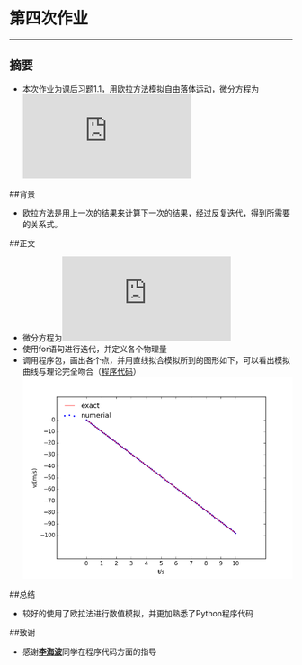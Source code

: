 # 第四次作业



---

## 摘要
* 本次作业为课后习题1.1，用欧拉方法模拟自由落体运动，微分方程为
![此处输入图片的描述][1]

##背景
* 欧拉方法是用上一次的结果来计算下一次的结果，经过反复迭代，得到所需要的关系式。

##正文
* 微分方程为![此处输入图片的描述][1]
* 使用for语句进行迭代，并定义各个物理量
* 调用程序包，画出各个点，并用直线拟合模拟所到的图形如下，可以看出模拟曲线与理论完全吻合（[程序代码][2]）![实验拟合曲线][3]

##总结
* 较好的使用了欧拉法进行数值模拟，并更加熟悉了Python程序代码

##致谢
* 感谢[**李海波**](https://github.com/fixedpoints)同学在程序代码方面的指导


  [1]: http://latex.codecogs.com/gif.latex?dv/dt=-g
  [2]: https://github.com/Adener/Program/blob/master/%E7%AC%AC%E5%9B%9B%E6%AC%A1%E4%BD%9C%E4%B8%9A1.py
  [3]: https://github.com/EPR123/1234567890/blob/master/ex1.png
